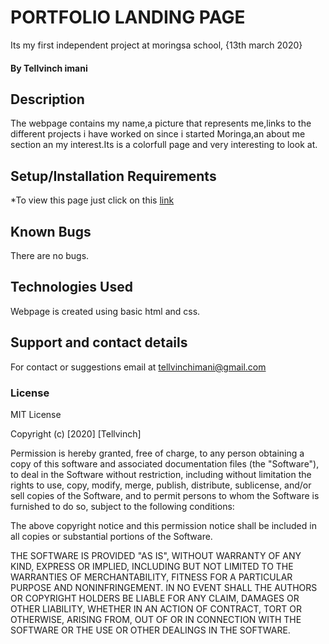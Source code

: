 # PORTFOLIO LANDING PAGE
Its my first independent project at moringsa school, {13th march 2020}
#### By **Tellvinch imani**
## Description
The webpage contains my name,a picture that represents me,links to the different projects i have worked on since i started Moringa,an about me section an my interest.Its is a colorfull page and very interesting to look at.
## Setup/Installation Requirements
*To view this page just click on this [link](https://tellvinch.github.io/portfolio/.)

## Known Bugs
There are no bugs.
## Technologies Used
Webpage is created using basic html and css.
## Support and contact details
For contact or suggestions email at tellvinchimani@gmail.com
### License

MIT License

Copyright (c) [2020] [Tellvinch]

Permission is hereby granted, free of charge, to any person obtaining a copy
of this software and associated documentation files (the "Software"), to deal
in the Software without restriction, including without limitation the rights
to use, copy, modify, merge, publish, distribute, sublicense, and/or sell
copies of the Software, and to permit persons to whom the Software is
furnished to do so, subject to the following conditions:

The above copyright notice and this permission notice shall be included in all
copies or substantial portions of the Software.

THE SOFTWARE IS PROVIDED "AS IS", WITHOUT WARRANTY OF ANY KIND, EXPRESS OR
IMPLIED, INCLUDING BUT NOT LIMITED TO THE WARRANTIES OF MERCHANTABILITY,
FITNESS FOR A PARTICULAR PURPOSE AND NONINFRINGEMENT. IN NO EVENT SHALL THE
AUTHORS OR COPYRIGHT HOLDERS BE LIABLE FOR ANY CLAIM, DAMAGES OR OTHER
LIABILITY, WHETHER IN AN ACTION OF CONTRACT, TORT OR OTHERWISE, ARISING FROM,
OUT OF OR IN CONNECTION WITH THE SOFTWARE OR THE USE OR OTHER DEALINGS IN THE
SOFTWARE.